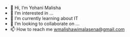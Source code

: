 - 👋 Hi, I’m Yohani Malisha
- 👀 I’m interested in ...
- 🌱 I’m currently learning about IT
- 💞️ I’m looking to collaborate on ...
- 📫 How to reach me wmalishawimalasena@gmail.com 

<!---
YohaniMalisha/YohaniMalisha is a ✨ special ✨ repository because its `README.md` (this file) appears on your GitHub profile.
You can click the Preview link to take a look at your changes.
--->

